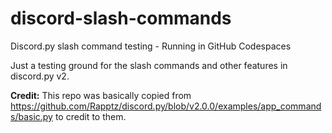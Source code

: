 # discord-slash-commands
Discord.py slash command testing - Running in GitHub Codespaces

Just a testing ground for the slash commands and other features in discord.py v2.

**Credit:** This repo was basically copied from https://github.com/Rapptz/discord.py/blob/v2.0.0/examples/app_commands/basic.py to credit to them.
